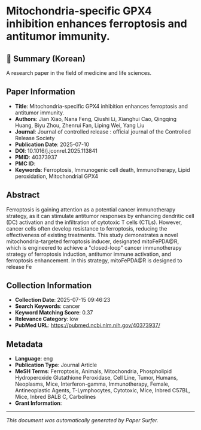# Mitochondria-specific GPX4 inhibition enhances ferroptosis and antitumor immunity.

## 📝 Summary (Korean)
A research paper in the field of medicine and life sciences.

## Paper Information
- **Title**: Mitochondria-specific GPX4 inhibition enhances ferroptosis and antitumor immunity.
- **Authors**: Jian Xiao, Nana Feng, Qiushi Li, Xianghui Cao, Qingqing Huang, Biyu Zhou, Zhenrui Fan, Liping Wei, Yang Liu
- **Journal**: Journal of controlled release : official journal of the Controlled Release Society
- **Publication Date**: 2025-07-10
- **DOI**: 10.1016/j.jconrel.2025.113841
- **PMID**: 40373937
- **PMC ID**: 
- **Keywords**: Ferroptosis, Immunogenic cell death, Immunotherapy, Lipid peroxidation, Mitochondrial GPX4

## Abstract
Ferroptosis is gaining attention as a potential cancer immunotherapy strategy, as it can stimulate antitumor responses by enhancing dendritic cell (DC) activation and the infiltration of cytotoxic T cells (CTLs). However, cancer cells often develop resistance to ferroptosis, reducing the effectiveness of existing treatments. This study demonstrates a novel mitochondria-targeted ferroptosis inducer, designated mitoFePDA@R, which is engineered to achieve a "closed-loop" cancer immunotherapy strategy of ferroptosis induction, antitumor immune activation, and ferroptosis enhancement. In this strategy, mitoFePDA@R is designed to release Fe

## Collection Information
- **Collection Date**: 2025-07-15 09:46:23
- **Search Keywords**: cancer
- **Keyword Matching Score**: 0.37
- **Relevance Category**: low
- **PubMed URL**: https://pubmed.ncbi.nlm.nih.gov/40373937/

## Metadata
- **Language**: eng
- **Publication Type**: Journal Article
- **MeSH Terms**: Ferroptosis, Animals, Mitochondria, Phospholipid Hydroperoxide Glutathione Peroxidase, Cell Line, Tumor, Humans, Neoplasms, Mice, Interferon-gamma, Immunotherapy, Female, Antineoplastic Agents, T-Lymphocytes, Cytotoxic, Mice, Inbred C57BL, Mice, Inbred BALB C, Carbolines
- **Grant Information**: 

---
*This document was automatically generated by Paper Surfer.*
